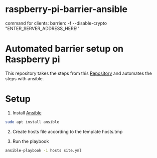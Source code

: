 # raspberry-pi-barrier-ansible

command for clients:
barrierc -f --disable-crypto "ENTER_SERVER_ADDRESS_HERE!"

# Automated barrier setup on Raspberry pi

This repository takes the steps from this [Repository](https://github.com/similicious/barrier-headless) and automates the steps with ansible.

# Setup
1. Install [Ansible](https://www.ansible.com/) 
```bash
sudo apt install ansible
```

2. Create hosts file according to the template hosts.tmp

3. Run the playbook
```bash
ansible-playbook -i hosts site.yml
```
